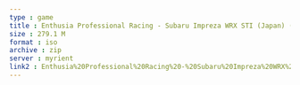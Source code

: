 ```yaml
---
type : game
title : Enthusia Professional Racing - Subaru Impreza WRX STI (Japan) (Taikenban)
size : 279.1 M
format : iso
archive : zip
server : myrient
link2 : Enthusia%20Professional%20Racing%20-%20Subaru%20Impreza%20WRX%20STI%20%28Japan%29%20%28Taikenban%29
---
```


